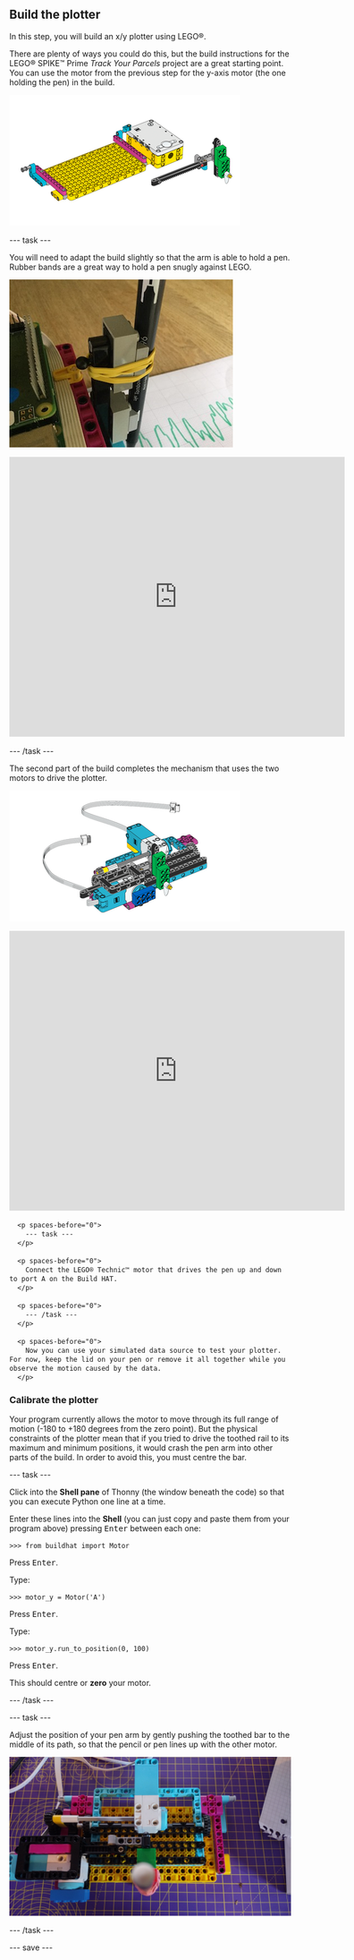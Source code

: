 ## Build the plotter

In this step, you will build an x/y plotter using LEGO®.

There are plenty of ways you could do this, but the build instructions for the LEGO® SPIKE™ Prime *Track Your Parcels* project are a great starting point. You can use the motor from the previous step for the y-axis motor (the one holding the pen) in the build.

![A drawing from the LEGO® instructions.](images/build1.png)

--- task ---

You will need to adapt the build slightly so that the arm is able to hold a pen. Rubber bands are a great way to hold a pen snugly against LEGO.

![A photo of the partially assembled plotter model, with a pen attached to the LEGO® elements with a rubber band.](images/rubber_bands.jpg)

<embed src="https://le-www-live-s.legocdn.com/sc/media/lessons/prime/pdf/building-instructions/track-your-packages-bi-pdf-book1of2-05883f81fed73ac3738781d084e0d4e2.pdf" width="600" height="500" alt="pdf" pluginspage="http://www.adobe.com/products/acrobat/readstep2.html">
  </p> 
  
  <p spaces-before="0">
    --- /task ---
  </p>
  
  <p spaces-before="0">
    The second part of the build completes the mechanism that uses the two motors to drive the plotter.
  </p>
  
  <p spaces-before="0">
    <img src="images/build2.png" alt="A drawing from the second part of the LEGO® instructions." />
  </p>
  
  <p spaces-before="0">

<embed src="https://le-www-live-s.legocdn.com/sc/media/lessons/prime/pdf/building-instructions/track-your-packages-bi-pdf-book2of2-80dc3c8c61ec2d2ffa785b688326ef74.pdf" width="600" height="500" alt="pdf" pluginspage="http://www.adobe.com/products/acrobat/readstep2.html">
      </p> 
      
      <p spaces-before="0">
        --- task ---
      </p>
      
      <p spaces-before="0">
        Connect the LEGO® Technic™ motor that drives the pen up and down to port A on the Build HAT.
      </p>
      
      <p spaces-before="0">
        --- /task ---
      </p>
      
      <p spaces-before="0">
        Now you can use your simulated data source to test your plotter. For now, keep the lid on your pen or remove it all together while you observe the motion caused by the data.
      </p>

<h3 spaces-before="0">
  Calibrate the plotter
</h3>

<p spaces-before="0">
  Your program currently allows the motor to move through its full range of motion (-180 to +180 degrees from the zero point). But the physical constraints of the plotter mean that if you tried to drive the toothed rail to its maximum and minimum positions, it would crash the pen arm into other parts of the build. In order to avoid this, you must centre the bar.
</p>

<p spaces-before="0">
  --- task ---
</p>

<p spaces-before="0">
  Click into the <strong x-id="1">Shell pane</strong> of Thonny (the window beneath the code) so that you can execute Python one line at a time.
</p>

<p spaces-before="0">
  Enter these lines into the <strong x-id="1">Shell</strong> (you can just copy and paste them from your program above) pressing <kbd>Enter</kbd> between each one:
</p>

<pre><code class="python">&gt;&gt;&gt; from buildhat import Motor
</code></pre>

<p spaces-before="0">
  Press <kbd>Enter</kbd>.
</p>

<p spaces-before="0">
  Type:
</p>

<pre><code class="python">&gt;&gt;&gt; motor_y = Motor('A')
</code></pre>

<p spaces-before="0">
  Press <kbd>Enter</kbd>.
</p>

<p spaces-before="0">
  Type:
</p>

<pre><code class="python">&gt;&gt;&gt; motor_y.run_to_position(0, 100)
</code></pre>

<p spaces-before="0">
  Press <kbd>Enter</kbd>.
</p>

<p spaces-before="0">
  This should centre or <strong x-id="1">zero</strong> your motor.
</p>

<p spaces-before="0">
  --- /task ---
</p>

<p spaces-before="0">
  --- task ---
</p>

<p spaces-before="0">
  Adjust the position of your pen arm by gently pushing the toothed bar to the middle of its path, so that the pencil or pen lines up with the other motor.
</p>

<p spaces-before="0">
  <img src="images/pencil_lined_up.jpg" alt="The pencil is central to the housing, in line with the motor used to drive the paper feeder." />
</p>

<p spaces-before="0">
  --- /task ---
</p>

<p spaces-before="0">
  --- save ---
</p>

